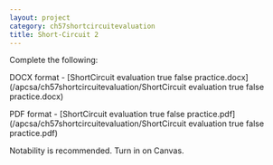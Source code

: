 ```yaml
---
layout: project
category: ch57shortcircuitevaluation
title: Short-Circuit 2
---
```


Complete the following:

DOCX format - [ShortCircuit evaluation true false practice.docx](/apcsa/ch57shortcircuitevaluation/ShortCircuit evaluation true false practice.docx)

PDF format - [ShortCircuit evaluation true false practice.pdf](/apcsa/ch57shortcircuitevaluation/ShortCircuit evaluation true false practice.pdf)

Notability is recommended. Turn in on Canvas.
